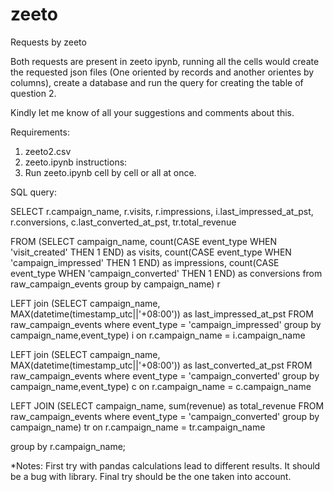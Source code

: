 # zeeto
Requests by zeeto

Both requests are present in zeeto ipynb, running all the cells would create the requested json files (One oriented by records and another orientes by columns), create a database and run the query for creating the table of question 2.

Kindly let me know of all your suggestions and comments about this.


Requirements: 
1) zeeto2.csv 
2) zeeto.ipynb 
instructions: 
1) Run zeeto.ipynb cell by cell or all at once. 

SQL query:


SELECT r.campaign_name, r.visits, r.impressions, i.last_impressed_at_pst, r.conversions, c.last_converted_at_pst, tr.total_revenue

FROM 
(SELECT campaign_name, 
count(CASE event_type WHEN 'visit_created' THEN 1 END) as visits,
count(CASE event_type WHEN 'campaign_impressed' THEN 1 END) as impressions, 
count(CASE event_type WHEN 'campaign_converted' THEN 1 END) as conversions from raw_campaign_events group by campaign_name) r 

LEFT join 
(SELECT campaign_name, MAX(datetime(timestamp_utc||'+08:00')) as last_impressed_at_pst FROM raw_campaign_events where event_type = 'campaign_impressed' group by campaign_name,event_type) i
on r.campaign_name = i.campaign_name

LEFT join 
(SELECT campaign_name, MAX(datetime(timestamp_utc||'+08:00')) as last_converted_at_pst FROM raw_campaign_events where event_type = 'campaign_converted' group by campaign_name,event_type) c
on r.campaign_name = c.campaign_name

LEFT JOIN
(SELECT campaign_name, sum(revenue) as total_revenue FROM raw_campaign_events where event_type = 'campaign_converted' group by campaign_name) tr
on r.campaign_name = tr.campaign_name

group by r.campaign_name;



*Notes:
First try with pandas calculations lead to different results. It should be a bug with library. Final try should be the one taken into account.
